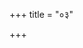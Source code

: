 +++
title = "०३"

+++
<div class="js_include " url="/vedAH_yajuH/vAjasaneyam/sUtram/pAraskara-gRhyam/vishvAsa-prastutiH/3/03/01_UrddhvamAgrahAyaNyAstisro-ShTakAH.md"  newLevelForH1="2" includeTitle="true"  > </div>
<div class="js_include collapsed" url="/vedAH_yajuH/vAjasaneyam/sUtram/pAraskara-gRhyam/oldenberg/3/03/01_UrddhvamAgrahAyaNyAstisro-ShTakAH.md"  newLevelForH1="3" title="Oldenberg"  > </div>

<div class="js_include " url="/vedAH_yajuH/vAjasaneyam/sUtram/pAraskara-gRhyam/vishvAsa-prastutiH/3/03/02_aindrI_vaishvadevI_prAjApatyA.md"  newLevelForH1="2" includeTitle="true"  > </div>
<div class="js_include collapsed" url="/vedAH_yajuH/vAjasaneyam/sUtram/pAraskara-gRhyam/oldenberg/3/03/02_aindrI_vaishvadevI_prAjApatyA.md"  newLevelForH1="3" title="Oldenberg"  > </div>

<div class="js_include " url="/vedAH_yajuH/vAjasaneyam/sUtram/pAraskara-gRhyam/vishvAsa-prastutiH/3/03/03_apUpamAMsashAkairyathAsankhyam.md"  newLevelForH1="2" includeTitle="true"  > </div>
<div class="js_include collapsed" url="/vedAH_yajuH/vAjasaneyam/sUtram/pAraskara-gRhyam/oldenberg/3/03/03_apUpamAMsashAkairyathAsankhyam.md"  newLevelForH1="3" title="Oldenberg"  > </div>

<div class="js_include " url="/vedAH_yajuH/vAjasaneyam/sUtram/pAraskara-gRhyam/vishvAsa-prastutiH/3/03/04_prathamA-ShTakA_paxAShTamyAm.md"  newLevelForH1="2" includeTitle="true"  > </div>
<div class="js_include collapsed" url="/vedAH_yajuH/vAjasaneyam/sUtram/pAraskara-gRhyam/oldenberg/3/03/04_prathamA-ShTakA_paxAShTamyAm.md"  newLevelForH1="3" title="Oldenberg"  > </div>

<div class="js_include " url="/vedAH_yajuH/vAjasaneyam/sUtram/pAraskara-gRhyam/vishvAsa-prastutiH/3/03/05_sthAlIpAkam.md"  newLevelForH1="2" includeTitle="true"  > </div>
<div class="js_include collapsed" url="/vedAH_yajuH/vAjasaneyam/sUtram/pAraskara-gRhyam/oldenberg/3/03/05_sthAlIpAkam.md"  newLevelForH1="3" title="Oldenberg"  > </div>

<div class="js_include " url="/vedAH_yajuH/vAjasaneyam/sUtram/pAraskara-gRhyam/vishvAsa-prastutiH/3/03/06_sthAlIpAkasya_juhoti_shAntA.md"  newLevelForH1="2" includeTitle="true"  > </div>
<div class="js_include collapsed" url="/vedAH_yajuH/vAjasaneyam/sUtram/pAraskara-gRhyam/oldenberg/3/03/06_sthAlIpAkasya_juhoti_shAntA.md"  newLevelForH1="3" title="Oldenberg"  > </div>

<div class="js_include " url="/vedAH_yajuH/vAjasaneyam/sUtram/pAraskara-gRhyam/vishvAsa-prastutiH/3/03/07_aShTakAyai_svAheti.md"  newLevelForH1="2" includeTitle="true"  > </div>
<div class="js_include collapsed" url="/vedAH_yajuH/vAjasaneyam/sUtram/pAraskara-gRhyam/oldenberg/3/03/07_aShTakAyai_svAheti.md"  newLevelForH1="3" title="Oldenberg"  > </div>

<div class="js_include " url="/vedAH_yajuH/vAjasaneyam/sUtram/pAraskara-gRhyam/vishvAsa-prastutiH/3/03/08_madhyamA_gavA.md"  newLevelForH1="2" includeTitle="true"  > </div>
<div class="js_include collapsed" url="/vedAH_yajuH/vAjasaneyam/sUtram/pAraskara-gRhyam/oldenberg/3/03/08_madhyamA_gavA.md"  newLevelForH1="3" title="Oldenberg"  > </div>

<div class="js_include " url="/vedAH_yajuH/vAjasaneyam/sUtram/pAraskara-gRhyam/vishvAsa-prastutiH/3/03/09_tasyai_vapAM_juhoti.md"  newLevelForH1="2" includeTitle="true"  > </div>
<div class="js_include collapsed" url="/vedAH_yajuH/vAjasaneyam/sUtram/pAraskara-gRhyam/oldenberg/3/03/09_tasyai_vapAM_juhoti.md"  newLevelForH1="3" title="Oldenberg"  > </div>

<div class="js_include " url="/vedAH_yajuH/vAjasaneyam/sUtram/pAraskara-gRhyam/vishvAsa-prastutiH/3/03/10_shvo-nvaShTakAsu_sarvAsAM_pArshvasakthisavyAbhy.md"  newLevelForH1="2" includeTitle="true"  > </div>
<div class="js_include collapsed" url="/vedAH_yajuH/vAjasaneyam/sUtram/pAraskara-gRhyam/oldenberg/3/03/10_shvo-nvaShTakAsu_sarvAsAM_pArshvasakthisavyAbhy.md"  newLevelForH1="3" title="Oldenberg"  > </div>

<div class="js_include " url="/vedAH_yajuH/vAjasaneyam/sUtram/pAraskara-gRhyam/vishvAsa-prastutiH/3/03/11_strIbhyashchopasechanaM_cha_karShUShu.md"  newLevelForH1="2" includeTitle="true"  > </div>
<div class="js_include collapsed" url="/vedAH_yajuH/vAjasaneyam/sUtram/pAraskara-gRhyam/oldenberg/3/03/11_strIbhyashchopasechanaM_cha_karShUShu.md"  newLevelForH1="3" title="Oldenberg"  > </div>

<div class="js_include " url="/vedAH_yajuH/vAjasaneyam/sUtram/pAraskara-gRhyam/vishvAsa-prastutiH/3/03/12_AchAryAyAntevAsibhyashchAnapatyebhya_ichChan.md"  newLevelForH1="2" includeTitle="true"  > </div>
<div class="js_include collapsed" url="/vedAH_yajuH/vAjasaneyam/sUtram/pAraskara-gRhyam/oldenberg/3/03/12_AchAryAyAntevAsibhyashchAnapatyebhya_ichChan.md"  newLevelForH1="3" title="Oldenberg"  > </div>

<div class="js_include " url="/vedAH_yajuH/vAjasaneyam/sUtram/pAraskara-gRhyam/vishvAsa-prastutiH/3/03/13_madhyAvarShe_cha_turIyA.md"  newLevelForH1="2" includeTitle="true"  > </div>
<div class="js_include collapsed" url="/vedAH_yajuH/vAjasaneyam/sUtram/pAraskara-gRhyam/oldenberg/3/03/13_madhyAvarShe_cha_turIyA.md"  newLevelForH1="3" title="Oldenberg"  > </div>